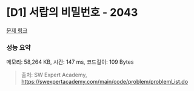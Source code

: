 # [D1] 서랍의 비밀번호 - 2043 

[문제 링크](https://swexpertacademy.com/main/code/problem/problemDetail.do?contestProbId=AV5QJ_8KAx8DFAUq) 

### 성능 요약

메모리: 58,264 KB, 시간: 147 ms, 코드길이: 109 Bytes



> 출처: SW Expert Academy, https://swexpertacademy.com/main/code/problem/problemList.do